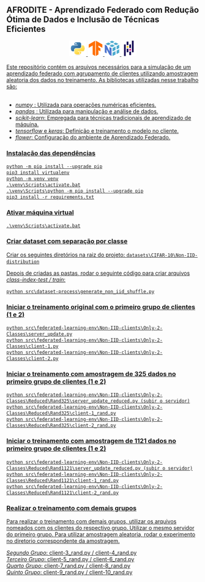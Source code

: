 ## AFRODITE - Aprendizado Federado com Redução Ótima de Dados e Inclusão de Técnicas Eficientes


<div align="center">
     <a href="https://www.python.org/" target="_blank" rel="noreferrer"> <img src="https://raw.githubusercontent.com/devicons/devicon/master/icons/python/python-original.svg" alt="python"  height="40" width="45"/>
     <a href="https://www.tensorflow.org/?hl=pt-br" target="_blank" rel="noreferrer"> <img src="https://raw.githubusercontent.com/devicons/devicon/master/icons/tensorflow/tensorflow-original.svg" alt="tensorflow"  height="40" width="40"/>
     <a href="https://numpy.org/" target="_blank" rel="noreferrer"> <img src="https://raw.githubusercontent.com/devicons/devicon/master/icons/numpy/numpy-original.svg" alt="numpy"  height="40" width="40"/>
     <a href="https://pandas.pydata.org/" target="_blank" rel="noreferrer"> <img src="https://raw.githubusercontent.com/devicons/devicon/master/icons/pandas/pandas-original.svg" alt="pandas"  height="40" width="40"/>
       

<br>
<br>
</div>
Este repositório contém os arquivos necessários para a simulação de um aprendizado federado com agrupamento de clientes utilizando amostragem aleatoria dos dados no treinamento. As bibliotecas utilizadas nesse trabalho são: 

<br>
<br>

-  <i> numpy </i> : Utilizada para operações numéricas eficientes.
-  <i> pandas</i> : Utilizada para manipulação e análise de dados.
-  <i> scikit-learn</i>: Empregada para técnicas tradicionais de aprendizado de máquina.
-  <i> tensorflow</i> e <i> keras</i>: Definição e treinamento o modelo no cliente.
-  <i> flower</i>: Configuração do ambiente de Aprendizado Federado.


### Instalação das dependências
``` 
python -m pip install --upgrade pip
pip3 install virtualenv
python -m venv venv
.\venv\Scripts\activate.bat
.\venv\Scripts\python -m pip install --upgrade pip
pip3 install -r requirements.txt
```
### Ativar máquina virtual
```
.\venv\Scripts\activate.bat
```
### Criar dataset com separação por classe

Criar os seguintes diretórios na raiz do projeto: 
``datasets\CIFAR-10\Non-IID-distribution``


Depois de criadas as pastas, rodar o seguinte código para criar arquivos <i>class-index-test / train</i>:
```
python src\dataset-process\generate_non_iid_shuffle.py
```
### Iniciar o treinamento original com o primeiro grupo de clientes (1 e 2)
```
python src\federated-learning-env\Non-IID-clients\Only-2-Classes\server_update.py
python src\federated-learning-env\Non-IID-clients\Only-2-Classes\client-1.py
python src\federated-learning-env\Non-IID-clients\Only-2-Classes\client-2.py
```

### Iniciar o treinamento com amostragem de 325 dados no primeiro grupo de clientes (1 e 2)
```
python src\federated-learning-env\Non-IID-clients\Only-2-Classes\Reduced\Rand325\server_update_reduced.py (subir o servidor)
python src\federated-learning-env\Non-IID-clients\Only-2-Classes\Reduced\Rand325\client-1_rand.py
python src\federated-learning-env\Non-IID-clients\Only-2-Classes\Reduced\Rand325\client-2_rand.py
```

### Iniciar o treinamento com amostragem de 1121 dados no primeiro grupo de clientes (1 e 2)
```
python src\federated-learning-env\Non-IID-clients\Only-2-Classes\Reduced\Rand1121\server_update_reduced.py (subir o servidor)
python src\federated-learning-env\Non-IID-clients\Only-2-Classes\Reduced\Rand1121\client-1_rand.py
python src\federated-learning-env\Non-IID-clients\Only-2-Classes\Reduced\Rand1121\client-2_rand.py
```

### Realizar o treinamento com demais grupos
Para realizar o treinamento com demais grupos, utilizar os arquivos nomeados com os clientes do respectivo grupo. Utilizar o mesmo servidor do primeiro grupo. Para utilizar amostragem aleatoria, rodar o experimento no diretorio correspondente da amostragem.


<i>Segundo Grupo</i>: client-3_rand.py / client-4_rand.py<br>
<i>Terceiro Grupo</i>: client-5_rand.py / client-6_rand.py<br>
<i>Quarto Grupo</i>: client-7_rand.py / client-8_rand.py<br>
<i>Quinto Grupo</i>: client-9_rand.py / client-10_rand.py<br>
